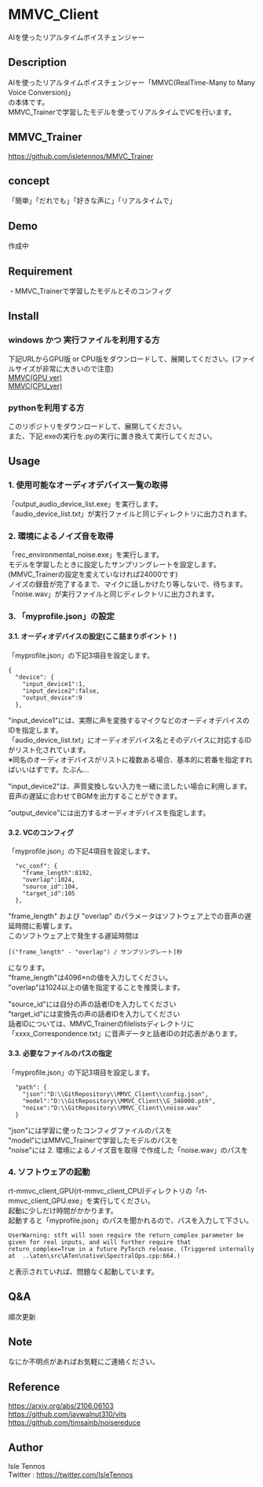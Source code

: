 MMVC_Client
====

AIを使ったリアルタイムボイスチェンジャー

## Description
AIを使ったリアルタイムボイスチェンジャー「MMVC(RealTime-Many to Many Voice Conversion)」  
の本体です。  
MMVC_Trainerで学習したモデルを使ってリアルタイムでVCを行います。
## MMVC_Trainer
https://github.com/isletennos/MMVC_Trainer
## concept
「簡単」「だれでも」「好きな声に」「リアルタイムで」
## Demo
作成中
## Requirement
・MMVC_Trainerで学習したモデルとそのコンフィグ  
## Install
### windows かつ 実行ファイルを利用する方
下記URLからGPU版 or CPU版をダウンロードして、展開してください。(ファイルサイズが非常に大きいので注意)  
[MMVC(GPU ver)](https://drive.google.com/file/d/1C3mWvNsS0G9qQJKuku2tzF1ju0gqaB9k/view?usp=sharing)  
[MMVC(CPU_ver)](https://drive.google.com/file/d/1jDKLF8rQqvRpb_Nuwv-l9ou4a6EiYhiF/view?usp=sharing)
### pythonを利用する方
このリポジトリをダウンロードして、展開してください。  
また、下記.exeの実行を.pyの実行に置き換えて実行してください。
## Usage
### 1. 使用可能なオーディオデバイス一覧の取得
「output_audio_device_list.exe」を実行します。  
「audio_device_list.txt」が実行ファイルと同じディレクトリに出力されます。  

### 2. 環境によるノイズ音を取得
「rec_environmental_noise.exe」を実行します。  
モデルを学習したときに設定したサンプリングレートを設定します。  
(MMVC_Trainerの設定を変えていなければ24000です)  
ノイズの録音が完了するまで、マイクに話しかけたり等しないで、待ちます。  
「noise.wav」が実行ファイルと同じディレクトリに出力されます。  

### 3. 「myprofile.json」の設定
####  3.1. オーディオデバイスの設定(ここ詰まりポイント！)
「myprofile.json」の下記3項目を設定します。
```
{
  "device": {
    "input_device1":1,
    "input_device2":false,
    "output_device":9
  },
```
"input_device1"には、実際に声を変換するマイクなどのオーディオデバイスのIDを指定します。  
「audio_device_list.txt」にオーディオデバイス名とそのデバイスに対応するIDがリスト化されています。  
※同名のオーディオデバイスがリストに複数ある場合、基本的に若番を指定すればいいはずです。たぶん… 


"input_device2"は、声質変換しない入力を一緒に流したい場合に利用します。  
音声の遅延に合わせてBGMを出力することができます。


"output_device"には出力するオーディオデバイスを指定します。


####  3.2. VCのコンフィグ
「myprofile.json」の下記4項目を設定します。
```
  "vc_conf": {
    "frame_length":8192,
    "overlap":1024,
    "source_id":104,
    "target_id":105
  },
```
"frame_length" および "overlap" のパラメータはソフトウェア上での音声の遅延時間に影響します。  
このソフトウェア上で発生する遅延時間は  
```
[("frame_length" - "overlap") / サンプリングレート]秒
```
になります。  
"frame_length"は4096×nの値を入力してください。  
"overlap"は1024以上の値を指定することを推奨します。  

"source_id"には自分の声の話者IDを入力してください  
"target_id"には変換先の声の話者IDを入力してください  
話者IDについては、MMVC_Trainerのfilelistsディレクトリに「xxxx_Correspondence.txt」に音声データと話者IDの対応表があります。

####  3.3. 必要なファイルのパスの指定
「myprofile.json」の下記3項目を設定します。
```
  "path": {
    "json":"D:\\GitRepository\\MMVC_Client\\config.json",
    "model":"D:\\GitRepository\\MMVC_Client\\G_348000.pth",
    "noise":"D:\\GitRepository\\MMVC_Client\\noise.wav"
  }
```
"json"には学習に使ったコンフィグファイルのパスを  
"model"にはMMVC_Trainerで学習したモデルのパスを  
"noise"には 2. 環境によるノイズ音を取得 で作成した「noise.wav」のパスを  

### 4. ソフトウェアの起動
rt-mmvc_client_GPU(rt-mmvc_client_CPU)ディレクトリの「rt-mmvc_client_GPU.exe」を実行してください。  
起動に少しだけ時間がかかります。  
起動すると「myprofile.json」のパスを聞かれるので、パスを入力して下さい。  
```
UserWarning: stft will soon require the return_complex parameter be given for real inputs, and will further require that return_complex=True in a future PyTorch release. (Triggered internally at  ..\aten\src\ATen\native\SpectralOps.cpp:664.)
```
と表示されていれば、問題なく起動しています。  

## Q&A
順次更新
## Note
なにか不明点があればお気軽にご連絡ください。
## Reference
https://arxiv.org/abs/2106.06103  
https://github.com/jaywalnut310/vits  
https://github.com/timsainb/noisereduce
## Author
Isle Tennos  
Twitter : https://twitter.com/IsleTennos


